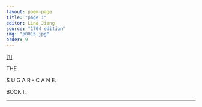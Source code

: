 ```yaml
---
layout: poem-page
title: "page 1"
editor: Lina Jiang
source: "1764 edition"
img: "p0015.jpg"
order: 9
---
```



[[1]]({{site.baseurl}}/images/{{page.img}})

THE

S U G A R - C A N E.


BOOK I.

---
